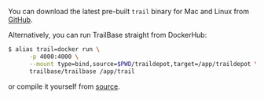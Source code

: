 You can download the latest pre-built `trail` binary for Mac and Linux from
[GitHub](https://github.com/trailbaseio/trailbase/releases/).

Alternatively, you can run TrailBase straight from DockerHub:

```bash
$ alias trail=docker run \
      -p 4000:4000 \
      --mount type=bind,source=$PWD/traildepot,target=/app/traildepot \
      trailbase/trailbase /app/trail
```

or compile it yourself from [source](https://github.com/trailbaseio/trailbase).
